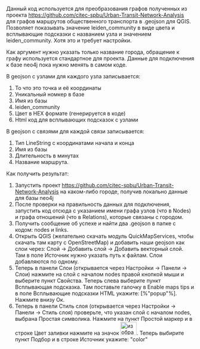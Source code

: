 Данный код используется для преобразования графов полученных из проекта https://github.com/citec-spbu/Urban-Transit-Network-Analysis для графов маршрутов общественного транспорта в .geojson для QGIS. Позволяет показывать значение leiden_community в виде цвета и всплывающие подсказки с названием узла и значением leiden_community. Хотя это и требует настройки.

Как аргумент нужно указать только название города, обращение к графу используется стандартное для проекта. Данные для подключения к базе neo4j пока нужно менять в самом коде.

В geojson с узлами для каждого узла записывается:
1. То что это точка и её координаты
2. Уникальный номкер в базе
3. Имя из базы
4. leiden_community
5. Цвет в HEX формате (генерируется в коде)
6. Html код для всплывающих подсказок с узлами

В geojson с связями для каждой связи записывается:
1. Тип LineString с координатами начала и конца
2. Имя из базы
3. Длительность в минутах
4. Название маршрута.

Как получить результат:
1. Запустить проект https://github.com/citec-spbu/Urban-Transit-Network-Analysis на каком-либо городе, получив локально данные для базы neo4j
2. После проверки на правильность данных для подключения, запустить код отсюда с указанием имени графа узлов (что в Nodes) и графа отношений (что в Relations), которые связаны с городом.
3. Получить сообщение об успехе и найти два .geojson в папке с кодом: nodes и links.
4. Открыть QGIS (желательно скачать модуль QuickMapServices, чтобы скачать там карту с OpenStreetMap) и добавить наши geojson как слои через: Слой -> Добавить слой -> Добавить векторный слой. Там в поле Источник нужно указать путь к файлам. Слои добавляются по одному.
5. Теперь в панели Слои (открывается через Настройки -> Панели -> Слои) нажмите на слой с началом nodes правой кнопкой мыши и выберите пункт Свойства. Теперь слева выберите пункт Всплывающая подсказка. Там поставьте галочку в Enable maps tips и в поле Всплывающие подсказки HTML укажите: [%"popup"%]. Нажмите внизу Ок.
6. Теперь в панели Стиль слоя (открывается через Настройки -> Панели -> Стиль слоя) проверьте, что указан слой с началом nodes, выбрана Простая символика. Нажмите на пункт Простой маркер и в строке Цвет заливки нажмите на значок <img width="43" height="35" alt="изображение" src="https://github.com/user-attachments/assets/bee8a63f-6a95-4a72-9870-e9e08533a21f" />. Теперь выбирите пункт Подбор и в строке Источник укажите: "color"
